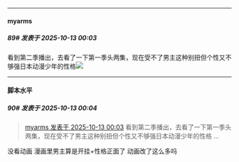 ﻿
*****

####  myarms  
##### 89#       发表于 2025-10-13 00:03

看到第二季播出，去看了一下第一季头两集，现在受不了男主这种别扭但个性又不够强日本动漫少年的性格<img src="https://static.stage1st.com/image/smiley/face2017/013.png" referrerpolicy="no-referrer">

*****

####  脚本水平  
##### 90#       发表于 2025-10-13 00:04

<blockquote><a href="httphttps://stage1st.com/2b/forum.php?mod=redirect&amp;goto=findpost&amp;pid=68561224&amp;ptid=2064077" target="_blank">myarms 发表于 2025-10-13 00:03</a>
看到第二季播出，去看了一下第一季头两集，现在受不了男主这种别扭但个性又不够强日本动漫少年的性格 ...</blockquote>
没看动画 
漫画里男主算是开挂+性格正面了
动画改了这么多吗

